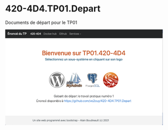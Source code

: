 # 420-4D4.TP01.Depart
Documents de départ pour le TP01

![Écran de l'application](ecran-depart.png)
